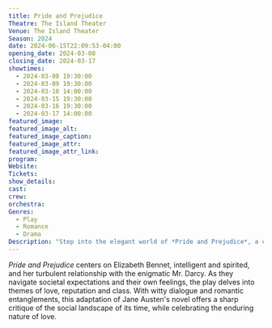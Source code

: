```yaml
---
title: Pride and Prejudice
Theatre: The Island Theater
Venue: The Island Theater
Season: 2024
date: 2024-06-15T22:09:53-04:00
opening_date: 2024-03-08
closing_date: 2024-03-17
showtimes:
  - 2024-03-08 19:30:00
  - 2024-03-09 19:30:00
  - 2024-03-10 14:00:00
  - 2024-03-15 19:30:00
  - 2024-03-16 19:30:00
  - 2024-03-17 14:00:00
featured_image: 
featured_image_alt: 
featured_image_caption: 
featured_image_attr: 
featured_image_attr_link: 
program:
Website: 
Tickets: 
show_details: 
cast:
crew:
orchestra:
Genres:
  - Play
  - Romance
  - Drama
Description: "Step into the elegant world of *Pride and Prejudice*, a classic tale of love and misunderstanding that unfolds in class-conscious England near the close of the 18th century."
---
```

*Pride and Prejudice* centers on Elizabeth Bennet, intelligent and spirited, and her turbulent relationship with the enigmatic Mr. Darcy. As they navigate societal expectations and their own feelings, the play delves into themes of love, reputation and class. With witty dialogue and romantic entanglements, this adaptation of Jane Austen's novel offers a sharp critique of the social landscape of its time, while celebrating the enduring nature of love.

